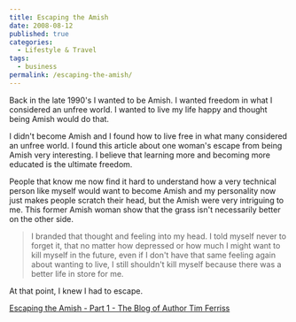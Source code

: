 ```yaml
---
title: Escaping the Amish
date: 2008-08-12
published: true
categories:
  - Lifestyle & Travel
tags:
  - business
permalink: /escaping-the-amish/
---
```

Back in the late 1990's I wanted to be Amish. I wanted freedom in what I considered an unfree world. I wanted to live my life happy and thought being Amish would do that.

I didn't become Amish and I found how to live free in what many considered an unfree world. I found this article about one woman's escape from being Amish very interesting. I believe that learning more and becoming more educated is the ultimate freedom.

People that know me now find it hard to understand how a very technical person like myself would want to become Amish and my personality now just makes people scratch their head, but the Amish were very intriguing to me. This former Amish woman show that the grass isn't necessarily better on the other side.
>I branded that thought and feeling into my head. I told myself never to forget it, that no matter how depressed or how much I might want to kill myself in the future, even if I don't have that same feeling again about wanting to live, I still shouldn't kill myself because there was a better life in store for me.

At that point, I knew I had to escape.

[Escaping the Amish - Part 1 - The Blog of Author Tim Ferriss](http://www.fourhourworkweek.com/blog/2008/07/15/escaping-the-amish-part-1/)